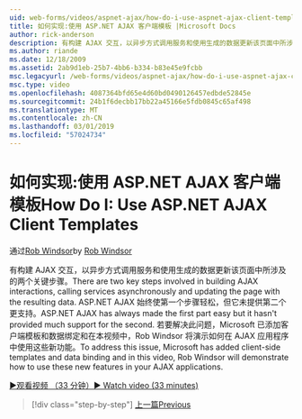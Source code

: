 ```yaml
---
uid: web-forms/videos/aspnet-ajax/how-do-i-use-aspnet-ajax-client-templates
title: 如何实现:使用 ASP.NET AJAX 客户端模板 |Microsoft Docs
author: rick-anderson
description: 有构建 AJAX 交互，以异步方式调用服务和使用生成的数据更新该页面中所涉及的两个关键步骤。 ASP.NET AJAX h...
ms.author: riande
ms.date: 12/18/2009
ms.assetid: 2ab9d1eb-25b7-4bb6-b334-b83e45e9fcbb
msc.legacyurl: /web-forms/videos/aspnet-ajax/how-do-i-use-aspnet-ajax-client-templates
msc.type: video
ms.openlocfilehash: 4087364bfd65e4d60bd0490126457edbde52845e
ms.sourcegitcommit: 24b1f6decbb17bb22a45166e5fdb0845c65af498
ms.translationtype: MT
ms.contentlocale: zh-CN
ms.lasthandoff: 03/01/2019
ms.locfileid: "57024734"
---
```

<a name="how-do-i-use-aspnet-ajax-client-templates"></a><span data-ttu-id="76d28-104">如何实现:使用 ASP.NET AJAX 客户端模板</span><span class="sxs-lookup"><span data-stu-id="76d28-104">How Do I: Use ASP.NET AJAX Client Templates</span></span>
====================
<span data-ttu-id="76d28-105">通过[Rob Windsor](https://twitter.com/robwindsor)</span><span class="sxs-lookup"><span data-stu-id="76d28-105">by [Rob Windsor](https://twitter.com/robwindsor)</span></span>

<span data-ttu-id="76d28-106">有构建 AJAX 交互，以异步方式调用服务和使用生成的数据更新该页面中所涉及的两个关键步骤。</span><span class="sxs-lookup"><span data-stu-id="76d28-106">There are two key steps involved in building AJAX interactions, calling services asynchronously and updating the page with the resulting data.</span></span> <span data-ttu-id="76d28-107">ASP.NET AJAX 始终使第一个步骤轻松，但它未提供第二个更支持。</span><span class="sxs-lookup"><span data-stu-id="76d28-107">ASP.NET AJAX has always made the first part easy but it hasn't provided much support for the second.</span></span> <span data-ttu-id="76d28-108">若要解决此问题，Microsoft 已添加客户端模板和数据绑定和在本视频中，Rob Windsor 将演示如何在 AJAX 应用程序中使用这些新功能。</span><span class="sxs-lookup"><span data-stu-id="76d28-108">To address this issue, Microsoft has added client-side templates and data binding and in this video, Rob Windsor will demonstrate how to use these new features in your AJAX applications.</span></span>

[<span data-ttu-id="76d28-109">&#9654;观看视频 （33 分钟）</span><span class="sxs-lookup"><span data-stu-id="76d28-109">&#9654; Watch video (33 minutes)</span></span>](https://channel9.msdn.com/Blogs/ASP-NET-Site-Videos/how-do-i-use-aspnet-ajax-client-templates)

> [!div class="step-by-step"]
> [<span data-ttu-id="76d28-110">上一篇</span><span class="sxs-lookup"><span data-stu-id="76d28-110">Previous</span></span>](how-do-i-customize-error-handling-for-the-aspnet-ajax-updatepanel.md)

